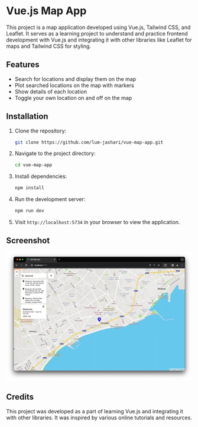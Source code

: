 # Vue.js Map App

This project is a map application developed using Vue.js, Tailwind CSS, and Leaflet. It serves as a learning project to understand and practice frontend development with Vue.js and integrating it with other libraries like Leaflet for maps and Tailwind CSS for styling.

## Features

- Search for locations and display them on the map
- Plot searched locations on the map with markers
- Show details of each location
- Toggle your own location on and off on the map

## Installation

1. Clone the repository:

   ```bash
   git clone https://github.com/lum-jashari/vue-map-app.git
   ```

2. Navigate to the project directory:

   ```bash
   cd vue-map-app
   ```

3. Install dependencies:

   ```bash
   npm install
   ```

4. Run the development server:

   ```bash
   npm run dev
   ```

5. Visit `http://localhost:5734` in your browser to view the application.

## Screenshot

![vue-map-app screenshot](client/src/assets/vue-map-app.jpg?raw=true "Vue Map App")

## Credits

This project was developed as a part of learning Vue.js and integrating it with other libraries. It was inspired by various online tutorials and resources.
